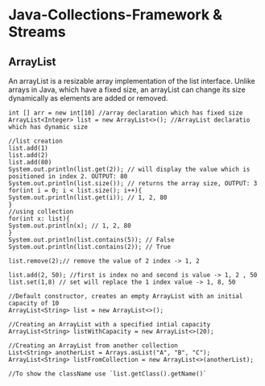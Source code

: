 # Java-Collections-Framework & Streams

## ArrayList
An arrayList is a resizable array implementation of the list interface. Unlike arrays in Java, which have a fixed size, an arrayList can change its size dynamically as elements are added or removed. 

```
int [] arr = new int[10] //array declaration which has fixed size
ArrayList<Integer> list = new ArrayList<>(); //ArrayList declaratio which has dynamic size

//list creation
list.add(1)
list.add(2)
list.add(80)
System.out.println(list.get(2)); // will display the value which is positioned in index 2. OUTPUT: 80
System.out.println(list.size()); // returns the array size, OUTPUT: 3
for(int i = 0; i < list.size(); i++){
System.out.println(list.get(i)); // 1, 2, 80
}
//using collection
for(int x: list){
System.out.println(x); // 1, 2, 80
}
System.out.println(list.contains(5)); // False
System.out.println(list.contains(2)); // True

list.remove(2);// remove the value of 2 index -> 1, 2

list.add(2, 50); //first is index no and second is value -> 1, 2 , 50
list.set(1,8) // set will replace the 1 index value -> 1, 8, 50

//Default constructor, creates an empty ArrayList with an initial capacity of 10
ArrayList<String> list = new ArrayList<>();

//Creating an ArrayList with a specified intial capacity
ArrayList<String> listWithCapacity = new ArrayList<>(20);

//Creating an ArrayList from another collection
List<String> anotherList = Arrays.asList("A", "B", "C");
ArrayList<String> listFromCollection = new ArrayList<>(anotherList);

//To show the className use `list.getClass().getName()`





```

